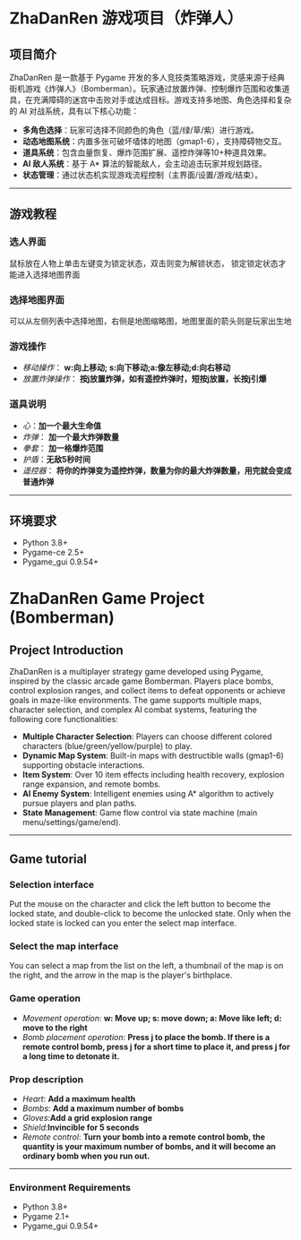 # ZhaDanRen 游戏项目（炸弹人）

## 项目简介
ZhaDanRen 是一款基于 Pygame 开发的多人竞技类策略游戏，灵感来源于经典街机游戏《炸弹人》（Bomberman）。玩家通过放置炸弹、控制爆炸范围和收集道具，在充满障碍的迷宫中击败对手或达成目标。游戏支持多地图、角色选择和复杂的 AI 对战系统，具有以下核心功能：
- **多角色选择**：玩家可选择不同颜色的角色（蓝/绿/草/紫）进行游戏。
- **动态地图系统**：内置多张可破坏墙体的地图（gmap1-6），支持障碍物交互。
- **道具系统**：包含血量恢复、爆炸范围扩展、遥控炸弹等10+种道具效果。
- **AI 敌人系统**：基于 A* 算法的智能敌人，会主动追击玩家并规划路径。
- **状态管理**：通过状态机实现游戏流程控制（主界面/设置/游戏/结束）。

---
## 游戏教程
### 选人界面
鼠标放在人物上单击左键变为锁定状态，双击则变为解锁状态， 锁定锁定状态才能进入选择地图界面
### 选择地图界面
可以从左侧列表中选择地图，右侧是地图缩略图，地图里面的箭头则是玩家出生地
###  游戏操作
- *移动操作*： **w:向上移动; s:向下移动;a:像左移动;d:向右移动**
- *放置炸弹操作*： **按j放置炸弹，如有遥控炸弹时，短按j放置，长按j引爆**
### 道具说明
- *心*：**加一个最大生命值**
- *炸弹*： **加一个最大炸弹数量**
- *拳套*： **加一格爆炸范围**
- *护盾*：**无敌5秒时间**
- *遥控器*： **将你的炸弹变为遥控炸弹，数量为你的最大炸弹数量，用完就会变成普通炸弹**

---

## 环境要求
- Python 3.8+
- Pygame-ce 2.5+
- Pygame_gui 0.9.54+

# ZhaDanRen Game Project (Bomberman)

## Project Introduction
ZhaDanRen is a multiplayer strategy game developed using Pygame, inspired by the classic arcade game Bomberman. Players place bombs, control explosion ranges, and collect items to defeat opponents or achieve goals in maze-like environments. The game supports multiple maps, character selection, and complex AI combat systems, featuring the following core functionalities:
- **Multiple Character Selection**: Players can choose different colored characters (blue/green/yellow/purple) to play.
- **Dynamic Map System**: Built-in maps with destructible walls (gmap1-6) supporting obstacle interactions.
- **Item System**: Over 10 item effects including health recovery, explosion range expansion, and remote bombs.
- **AI Enemy System**: Intelligent enemies using A* algorithm to actively pursue players and plan paths.
- **State Management**: Game flow control via state machine (main menu/settings/game/end).

---
## Game tutorial
### Selection interface
Put the mouse on the character and click the left button to become the locked state, and double-click to become the unlocked state. Only when the locked state is locked can you enter the select map interface.
### Select the map interface
You can select a map from the list on the left, a thumbnail of the map is on the right, and the arrow in the map is the player's birthplace.
### Game operation
- *Movement operation*: **w: Move up; s: move down; a: Move like left; d: move to the right**
- *Bomb placement operation*: **Press j to place the bomb. If there is a remote control bomb, press j for a short time to place it, and press j for a long time to detonate it.**
### Prop description
- *Heart*: **Add a maximum health**
- *Bombs*: **Add a maximum number of bombs**
- *Gloves*:**Add a grid explosion range**
- *Shield*:**Invincible for 5 seconds**
- *Remote control*: **Turn your bomb into a remote control bomb, the quantity is your maximum number of bombs, and it will become an ordinary bomb when you run out.**

---

### Environment Requirements
- Python 3.8+
- Pygame 2.1+
- Pygame_gui 0.9.54+